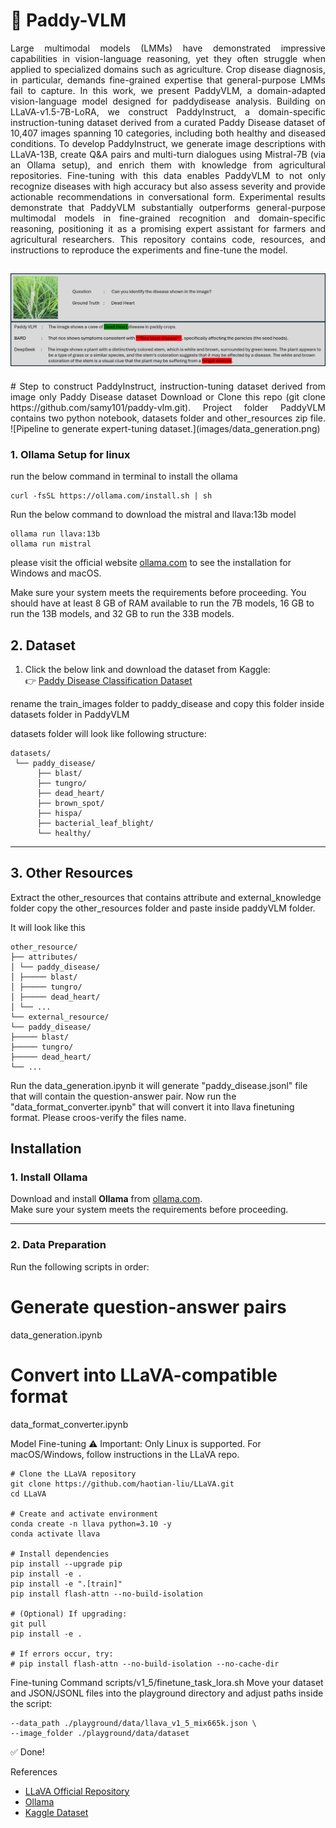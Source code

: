 
# 🌾 Paddy-VLM
<p align="justify">
Large multimodal models (LMMs) have demonstrated impressive capabilities in vision-language reasoning, yet they often struggle when applied to specialized domains such as agriculture. Crop disease diagnosis, in particular, demands fine-grained expertise that general-purpose LMMs fail to capture. In this work, we present PaddyVLM, a domain-adapted vision-language model designed for paddydisease analysis. Building on LLaVA-v1.5-7B-LoRA, we construct PaddyInstruct, a domain-specific instruction-tuning dataset derived from a curated Paddy Disease dataset of 10,407 images spanning 10 categories, including both healthy and diseased conditions. To develop PaddyInstruct, we generate image descriptions with LLaVA-13B, create Q&A pairs and multi-turn dialogues using Mistral-7B (via an Ollama setup), and enrich them with knowledge from agricultural repositories. Fine-tuning with this data enables PaddyVLM to not only recognize diseases with high accuracy but also assess severity and provide actionable recommendations in conversational form. Experimental results demonstrate that PaddyVLM substantially outperforms general-purpose multimodal models in fine-grained recognition and domain-specific reasoning, positioning it as a promising expert assistant for farmers and agricultural researchers. This repository contains code, resources, and instructions to reproduce the experiments and fine-tune the model.  
</p>

![](images/simple.png)
---
<p align="justify">
# Step to construct PaddyInstruct, instruction-tuning dataset derived from image only Paddy Disease dataset
Download or Clone this repo (git clone https://github.com/samy101/paddy-vlm.git). Project folder PaddyVLM contains two python notebook, datasets folder and other_resources zip file.
![Pipeline to generate expert-tuning dataset.](images/data_generation.png)

### 1. Ollama Setup for linux

run the below command in terminal to install the ollama
```
curl -fsSL https://ollama.com/install.sh | sh
```
Run the below command to download the mistral and llava:13b model
```
ollama run llava:13b
ollama run mistral
```
please visit the official website [ollama.com](https://ollama.com/) to see the installation for Windows and macOS.

Make sure your system meets the requirements before proceeding. You should have at least 8 GB of RAM available to run the 7B models, 16 GB to run the 13B models, and 32 GB to run the 33B models.

## 2. Dataset

1. Click the below link and download the dataset from Kaggle:  
   👉 [Paddy Disease Classification Dataset](https://www.kaggle.com/competitions/paddy-disease-classification/data)
   
rename the train_images folder to paddy_disease and copy this folder inside datasets folder in PaddyVLM

datasets folder will look like following structure:

```
datasets/
 └── paddy_disease/
      ├── blast/
      ├── tungro/
      ├── dead_heart/
      ├── brown_spot/
      ├── hispa/
      ├── bacterial_leaf_blight/
      └── healthy/

```

---

## 3. Other Resources
   Extract the other_resources that contains attribute and external_knowledge folder copy the other_resources folder and paste inside paddyVLM folder.

   It will look like this
```
other_resource/
├── attributes/
│ └── paddy_disease/
│ ├───── blast/
│ ├───── tungro/
│ ├───── dead_heart/
│ └── ...
└── external_resource/
└── paddy_disease/
├───── blast/
├───── tungro/
├───── dead_heart/
└── ...

```
Run the data_generation.ipynb it will generate "paddy_disease.jsonl" file that will contain the question-answer pair. Now run the "data_format_converter.ipynb" that will 
convert it into llava finetuning format. Please croos-verify the files name.

## Installation

### 1. Install Ollama
Download and install **Ollama** from [ollama.com](https://ollama.com/).  
Make sure your system meets the requirements before proceeding.

---

### 2. Data Preparation

Run the following scripts in order:
# Generate question-answer pairs
data_generation.ipynb

# Convert into LLaVA-compatible format
data_format_converter.ipynb

Model Fine-tuning
⚠️ Important: Only Linux is supported. For macOS/Windows, follow instructions in the LLaVA repo.
```
# Clone the LLaVA repository
git clone https://github.com/haotian-liu/LLaVA.git
cd LLaVA

# Create and activate environment
conda create -n llava python=3.10 -y
conda activate llava

# Install dependencies
pip install --upgrade pip
pip install -e .
pip install -e ".[train]"
pip install flash-attn --no-build-isolation

# (Optional) If upgrading:
git pull
pip install -e .

# If errors occur, try:
# pip install flash-attn --no-build-isolation --no-cache-dir
```

Fine-tuning Command
scripts/v1_5/finetune_task_lora.sh
Move your dataset and JSON/JSONL files into the playground directory and adjust paths inside the script:
```
--data_path ./playground/data/llava_v1_5_mix665k.json \
--image_folder ./playground/data/dataset
```
✅ Done!

References
- [LLaVA Official Repository](https://github.com/haotian-liu/LLaVA)
- [Ollama](https://ollama.com/)
- [Kaggle Dataset](https://www.kaggle.com/competitions/paddy-disease-classification/data)
